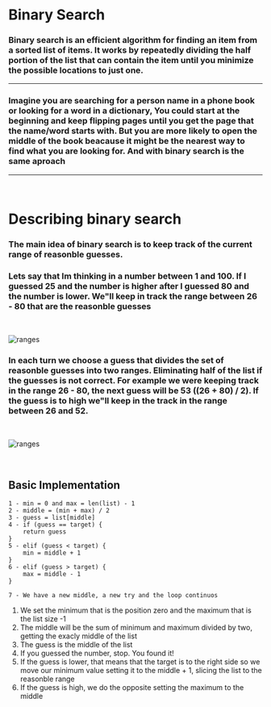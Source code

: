 # Binary Search
### Binary search is an efficient algorithm for finding an item from a <strong>sorted list</strong> of items. It works by repeatedly dividing the half portion of the list that can contain the item until you minimize the possible locations to just one.

---
### Imagine you are searching for a person name in a phone book or looking for a word in a dictionary, You could start at the beginning and keep flipping pages until you get the page that the name/word starts with. But you are more likely to open the middle of the book beacause it might be the nearest way to find what you are looking for. And with binary search is the same aproach
---
<br>

# Describing binary search
### The main idea of binary search is to keep track of the current range of reasonble guesses.
### Lets say that Im thinking in a number between 1 and 100. If I guessed 25 and the number is higher after I guessed 80 and the number is lower. We"ll keep in track the range between 26 - 80 that are the reasonble guesses
<br>

![ranges](https://cdn.kastatic.org/ka-perseus-images/91981c0666c061815dd0e9b473ad0570a1803a45.png)
<br>

### In each turn we choose a guess that divides the set of reasonble guesses into two ranges. Eliminating half of the list if the guesses is not correct. For example we were keeping track in the range 26 - 80, the next guess will be 53 ((26 + 80) / 2). If the guess is to high we"ll keep in the track in the range between 26 and 52.
<br>

![ranges](https://cdn.kastatic.org/ka-perseus-images/a376ce2d2746fc126293571121a818f395a97354.png)

<br>

## Basic Implementation
    1 - min = 0 and max = len(list) - 1 
    2 - middle = (min + max) / 2 
    3 - guess = list[middle] 
    4 - if (guess == target) {
        return guess
    } 
    5 - elif (guess < target) {
        min = middle + 1
    } 
    6 - elif (guess > target) {
        max = middle - 1
    }

    7 - We have a new middle, a new try and the loop continuos

<ol>
    <li>
        We set the minimum that is the position zero and the maximum that is the list size -1
    </li>
    <li>
        The middle will be the sum of minimum and maximum divided by two, getting the exacly middle of the list
    </li>
    <li>
        The guess is the middle of the list
    </li>
    <li>
        If you guessed the number, stop. You found it!
    </li>
    <li>
        If the guess is lower, that means that the target is to the right side so we move our minimum value setting it to the middle + 1, slicing the list to the reasonble range
    </li>
    <li>
        If the guess is high, we do the opposite setting the maximum to the middle
    </li>
</ol>






